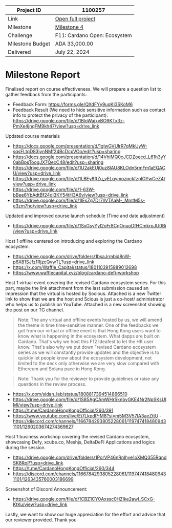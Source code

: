 |Project ID|1100257|
|-----------|-------------|
|Link|[Open full project](https://projectcatalyst.io/funds/11/cardano-open-ecosystem/sidan-or-waffle-hong-kong-cardano-community)|
|Milestone|[Milestone 4](https://milestones.projectcatalyst.io/projects/1100257/milestones/4)|
|Challenge|F11: Cardano Open: Ecosystem|
|Milestone Budget|ADA 33,000.00|
|Delivered|July 22, 2024|

# Milestone Report

Finalised report on course effectiveness. We will prepare a question list to gather feedback from the participants:
- Feedback Form: https://forms.gle/QXdFYy9ugKi3SKoM6
- Feedback Result (We need to hide sensitive information such as contact info to protect the privacy of the participant): https://drive.google.com/file/d/1BloWajxvBO9KTx3z-PmXe4jnqFM9kh47/view?usp=drive_link

Updated course materials 
- https://docs.google.com/presentation/d/1glwGVUlrR7qMkUyW-sqsFLtqD83iynNMf24BcDcpVOo/edit?usp=sharing
- https://docs.google.com/presentation/d/14VhiMQ0cJCDZoecd_L61h3yY0abBpsToogJX7QecC48/edit?usp=sharing
- https://drive.google.com/file/d/1U2akEUj0uz8lAU8KLOdn5rmFm1aEQACU/view?usp=drive_link
- https://drive.google.com/file/d/1LBEy8ftZu_yELqymozpckfzplOYwCeZ4/view?usp=drive_link
- https://drive.google.com/file/d/1-63W-bBee6YbAdtBf24di3KY54tH3A6v/view?usp=drive_link
- https://drive.google.com/file/d/1IEsZg7Dr7llVTAaM-_MmtM5s-e3zm7ho/view?usp=drive_link

Updated and improved course launch schedule (Time and date adjustment)
- https://drive.google.com/file/d/1SxGsyYyI2oFr8CqOquoDfHCmkrpJU0Bi/view?usp=drive_link

Host 1 offline centered on introducing and exploring the Cardano ecosystem.
- https://drive.google.com/drive/folders/1bsaJrmbid8nW-p6X81SJfz1RjzcQvwTL?usp=drive_link
- https://x.com/Waffle_Capital/status/1801103915989012698
- https://www.wafflecapital.xyz/blog/cardano-defi-workshop

Host 1 virtual event covering the revised Cardano ecosystem series. For this part, maybe the link attachment from the last submission caused an impression that the virtual is hosted by Socious. Attached is a new Twitter link to show that we are the host and Scious is just a co-host/ administrator who helps us to publish on YouTube. Attached is a new screenshot showing the post on our TG channel. 
> Note: The any virtual and offline events hosted by us, we will amend the theme in time time-sensitive manner. One of the feedbacks we got from our virtual or offline event is that Hong Kong users want to know what is happening in the ecosystem. What dapps are built on Cardano. That's why we host this F12 Ideafest to let the HK user know. That's also why we put down "revised Cardano ecosystem series as we will constantly provide updates and the objective is to quickly let people know about the ecosystem development, not limited to the deck only otherwise we are very slow compared with Ethereum and Solana pace in Hong Kong.

> Note: Thank you for the reviewer to provide guidelines or raise any questions in the review process.

- https://x.com/sidan_lab/status/1808817394514866510
- https://drive.google.com/file/d/1S85AgCAmWHrSknbvGKE4Nr2NpSKsUlMl/view?usp=drive_link
- https://t.me/CardanoHongKongOfficial/260/391
- https://www.youtube.com/live/Ej7LkpdP-M8?si=m5M3V57IA3aeZttU
 -https://discord.com/channels/1166784293805228061/1197474184809431101/1260203674274369627

Host 1 business workshop covering the revised Cardano ecosystem, showcasing Defy, xcube.co, Meshjs, DeltaDeFi Applications and logics during the session.
- https://drive.google.com/drive/folders/1PcrVP46nRnIhye1oXMQ355RqndSK8RpP?usp=drive_link
- https://t.me/CardanoHongKongOfficial/260/344
- https://discord.com/channels/1166784293805228061/1197474184809431101/1263435760003186699

Screenshot of Discord Announcement:
- https://drive.google.com/file/d/1CBZ1CY0Axssc0HZIke2awI_SCxG-KtKu/view?usp=drive_link

Lastly, we want to show our huge appreciation for the effort and advice that our reviewer provided. Thank you
